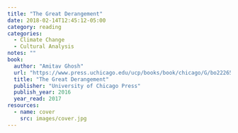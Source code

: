 ```yaml
---
title: "The Great Derangement"
date: 2018-02-14T12:45:12-05:00
category: reading
categories:
  - Climate Change
  - Cultural Analysis
notes: ""
book:
  author: "Amitav Ghosh"
  url: "https://www.press.uchicago.edu/ucp/books/book/chicago/G/bo22265507.html"
  title: "The Great Derangement"
  publisher: "University of Chicago Press"
  publish_year: 2016
  year_read: 2017
resources:
  - name: cover
    src: images/cover.jpg
---
```


